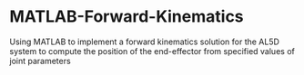 # MATLAB-Forward-Kinematics
Using MATLAB to implement a forward kinematics solution for the AL5D system to compute the position of the end-effector from specified values of joint parameters
